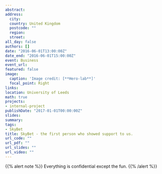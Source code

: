 ```yaml
---
abstract:
address:
  city: 
  country: United Kingdom
  postcode: ""
  region: 
  street:
all_day: false
authors: []
date: "2016-06-01T13:00:00Z"
date_end: "2016-06-01T15:00:00Z"
event: Business
event_url:
featured: false
image:
  caption: 'Image credit: [**Hero-lab**]'
  focal_point: Right
links:
location: University of Leeds
math: true
projects:
- internal-project
publishDate: "2017-01-01T00:00:00Z"
slides:
summary: 
tags: 
- SkyBet
title: SkyBet - the first person who showed support to us.
url_code: ""
url_pdf: ""
url_slides: ""
url_video: ""
---
```


{{% alert note %}}
Everything is confidential except the fun.
{{% /alert %}}
